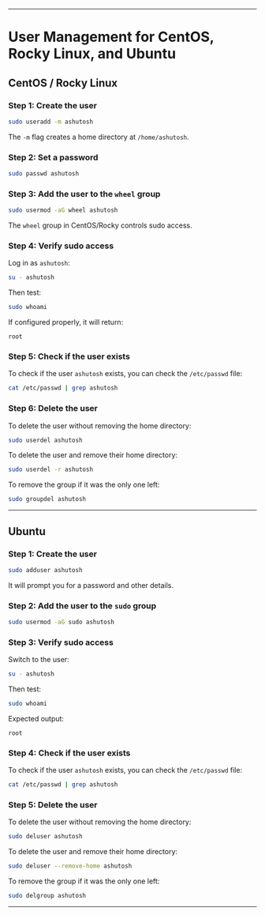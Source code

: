 
---

# User Management for CentOS, Rocky Linux, and Ubuntu

## CentOS / Rocky Linux

### Step 1: Create the user
```bash
sudo useradd -m ashutosh
```
The `-m` flag creates a home directory at `/home/ashutosh`.

### Step 2: Set a password
```bash
sudo passwd ashutosh
```

### Step 3: Add the user to the `wheel` group
```bash
sudo usermod -aG wheel ashutosh
```
The `wheel` group in CentOS/Rocky controls sudo access.

### Step 4: Verify sudo access
Log in as `ashutosh`:
```bash
su - ashutosh
```

Then test:
```bash
sudo whoami
```

If configured properly, it will return:
```
root
```

### Step 5: Check if the user exists
To check if the user `ashutosh` exists, you can check the `/etc/passwd` file:
```bash
cat /etc/passwd | grep ashutosh
```

### Step 6: Delete the user
To delete the user without removing the home directory:
```bash
sudo userdel ashutosh
```

To delete the user and remove their home directory:
```bash
sudo userdel -r ashutosh
```

To remove the group if it was the only one left:
```bash
sudo groupdel ashutosh
```

---

## Ubuntu

### Step 1: Create the user
```bash
sudo adduser ashutosh
```
It will prompt you for a password and other details.

### Step 2: Add the user to the `sudo` group
```bash
sudo usermod -aG sudo ashutosh
```

### Step 3: Verify sudo access
Switch to the user:
```bash
su - ashutosh
```

Then test:
```bash
sudo whoami
```

Expected output:
```
root
```

### Step 4: Check if the user exists
To check if the user `ashutosh` exists, you can check the `/etc/passwd` file:
```bash
cat /etc/passwd | grep ashutosh
```

### Step 5: Delete the user
To delete the user without removing the home directory:
```bash
sudo deluser ashutosh
```

To delete the user and remove their home directory:
```bash
sudo deluser --remove-home ashutosh
```

To remove the group if it was the only one left:
```bash
sudo delgroup ashutosh
```

---
